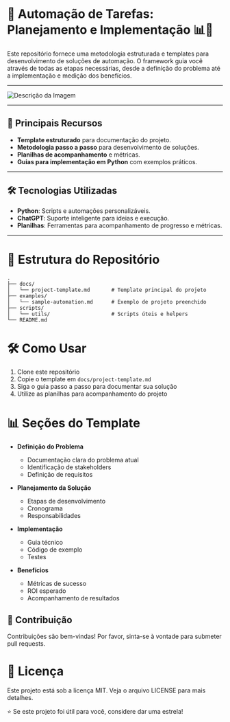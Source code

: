# 🚀 Automação de Tarefas: Planejamento e Implementação 📊🤖

Este repositório fornece uma metodologia estruturada e templates para desenvolvimento de soluções de automação. O framework guia você através de todas as etapas necessárias, desde a definição do problema até a implementação e medição dos benefícios.

---
![Descrição da Imagem](https://github.com/profamar/task-automation-planner/blob/main/Automa%C3%A7%C3%A3o%20de%20Tarefas_%20Planejamento%20e%20Implementa%C3%A7%C3%A3o%20%F0%9F%93%8A%F0%9F%A4%96.png)


---
## 🚀 Principais Recursos
- **Template estruturado** para documentação do projeto.  
- **Metodologia passo a passo** para desenvolvimento de soluções.  
- **Planilhas de acompanhamento** e métricas.  
- **Guias para implementação em Python** com exemplos práticos.  

---

## 🛠️ Tecnologias Utilizadas
- **Python**: Scripts e automações personalizáveis.  
- **ChatGPT**: Suporte inteligente para ideias e execução.  
- **Planilhas**: Ferramentas para acompanhamento de progresso e métricas.  

---

# 📁 Estrutura do Repositório
```
.
├── docs/
│   └── project-template.md       # Template principal do projeto
├── examples/
│   └── sample-automation.md      # Exemplo de projeto preenchido
├── scripts/
│   └── utils/                    # Scripts úteis e helpers
└── README.md
```

# 🛠️ Como Usar
1. Clone este repositório  
2. Copie o template em `docs/project-template.md`  
3. Siga o guia passo a passo para documentar sua solução  
4. Utilize as planilhas para acompanhamento do projeto  

# 📊 Seções do Template
- **Definição do Problema**  
  - Documentação clara do problema atual  
  - Identificação de stakeholders  
  - Definição de requisitos

- **Planejamento da Solução**  
  - Etapas de desenvolvimento  
  - Cronograma  
  - Responsabilidades

- **Implementação**  
  - Guia técnico  
  - Código de exemplo  
  - Testes

- **Benefícios**  
  - Métricas de sucesso  
  - ROI esperado  
  - Acompanhamento de resultados  

## 🤝 Contribuição  
Contribuições são bem-vindas! Por favor, sinta-se à vontade para submeter pull requests.

# 📝 Licença  
Este projeto está sob a licença MIT. Veja o arquivo LICENSE para mais detalhes.


⭐ Se este projeto foi útil para você, considere dar uma estrela!


